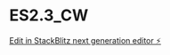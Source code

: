 # ES2.3_CW

[Edit in StackBlitz next generation editor ⚡️](https://stackblitz.com/~/github.com/sanjayxzz/ES2.3_CW)
